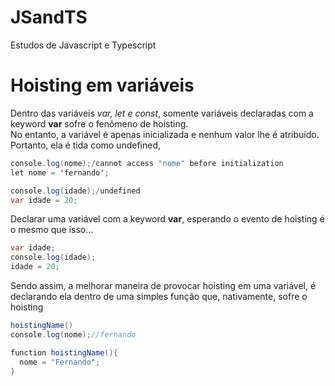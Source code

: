 # JSandTS
Estudos de Javascript e Typescript
<h1>Hoisting em variáveis</h1>
Dentro das variáveis <i>var, let e const</i>, somente variáveis declaradas com a keyword <strong>var</strong> sofre o fenômeno de hoisting.
<br>
No entanto, a variável é apenas inicializada e nenhum valor lhe é atribuído. Portanto, ela é tida como undefined,

```java
console.log(nome);/cannot access "nome" before initialization
let nome = 'fernando';

console.log(idade);/undefined
var idade = 20;
```

Declarar uma variável com a keyword <strong>var</strong>, esperando o evento de hoisting é o mesmo que isso...
```java
var idade;
console.log(idade);
idade = 20;
```

Sendo assim, a melhorar maneira de provocar hoisting em uma variável, é declarando ela dentro de uma simples função que, nativamente, sofre o hoisting
```java
hoistingName()
console.log(nome);//fernando

function hoistingName(){
  nome = "Fernando";
}
```
